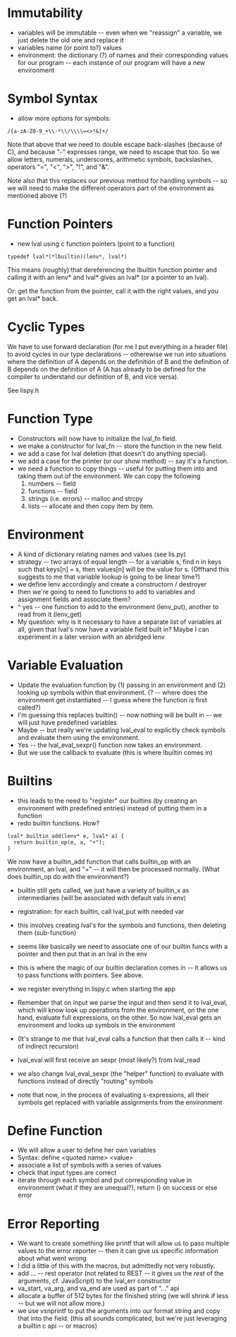 # Immutability
* variables will be immutable -- even when we "reassign" a variable, we just delete the old one and replace it
* variables name (or point to?) values
* environment: the dictionary (?) of names and their corresponding values for our program -- each instance of our program will have a new environment
# Symbol Syntax
* allow more options for symbols:

```
/[a-zA-Z0-9_+\\-*\\/\\\\=<>!&]+/
```

Note that above that we need to double escape back-slashes (because of C), and because "-" expresses range, we need to escape that too.  So we allow letters, numerals, underscores, arithmetic symbols, backslashes, operators "=", "<", ">", "!", and "&".

Note also that this replaces our previous method for handling symbols -- so we will need to make the different operators part of the environment as mentioned above (?)
# Function Pointers
* new lval using c function pointers (point to a function)

```
typedef lval*(*lbuiltin)(lenv*, lval*)
```

This means (roughly) that dereferencing the lbuiltin function pointer and calling it with an lenv* and lval* gives an lval* (or a pointer to an lval).

Or: get the function from the pointer, call it with the right values, and you get an lval* back.
# Cyclic Types
We have to use forward declaration (for me I put everything in a header file) to avoid cycles in our type declarations -- otherewise we run into situations where the definition of A depends on the definition of B and the definition of B depends on the definition of A (A has already to be defined for the compiler to understand our definition of B, and vice versa).

See lispy.h
# Function Type
* Constructors will now have to initialize the lval_fn field.
* we make a constructor for lval_fn -- store the function in the new field.
* we add a case for lval deletion (that doesn't do anything special).
* we add a case for the printer (or our show method) -- say it's a function.
* we need a function to copy things -- useful for putting them into and taking them out of the environment.  We can copy the following
  1. numbers -- field
  2. functions -- field
  3. strings (i.e. errors) -- malloc and strcpy
  4. lists -- allocate and then copy item by item.
# Environment
* A kind of dictionary relating names and values (see lis.py)
* strategy -- two arrays of equal length -- for a variable s, find n in keys such that keys[n] = s, then values[n] will be the value for s.  (Offhand this suggests to me that variable lookup is going to be linear time?)
* we define lenv accordingly and create a constructorn / destroyer
* then we're going to need to functions to add to variables and assignment fields and associate them?
* ^ yes -- one function to add to the environment (lenv_put), another to read from it (lenv_get)
* My question: why is it necessary to have a separate list of variables at all, given that lval's now have a variable field built in?  Maybe I can experiment in a later version with an abridged lenv
# Variable Evaluation
* Update the evaluation function by (1) passing in an environment and (2) looking up symbols within that environment.  (? -- where does the environment get instantiated -- I guess where the function is first called?)
* I'm guessing this replaces builtin() -- now nothing will be built in -- we will just have predefined variables
* Maybe -- but really we're updating lval_eval to explicitly check symbols and evaluate them using the environment.
* Yes -- the lval_eval_sexpr() function now takes an environment.
* But we use the callback to evaluate (this is where lbuiltin comes in)
# Builtins
* this leads to the need to "register" our builtins (by creating an environment with predefined entries) instead of putting them in a function
* redo builtin functions.  How?

```
lval* builtin_add(lenv* e, lval* a) {
  return builtin_op(e, a, "+");
}
```

We now have a builtin_add function that calls builtin_op with an environment, an lval, and "+" -- it will then be processed normally.  (What does builtin_op do with the environment?)
* builtin still gets called, we just have a variety of builtin_x as intermediaries (will be associated with default vals in env)
* registration: for each builtin, call lval_put with needed var
* this involves creating lval's for the symbols and functions, then deleting them (sub-function)
* seems like basically we need to associate one of our builtin funcs with a pointer and then put that in an lval in the env
* this is where the magic of our builtin declaration comes in -- it allows us to pass functions with pointers.  See above.
* we register everything in lispy.c when starting the app

* Remember that on input we parse the input and then send it to lval_eval, which will know look up operations from the environment, on the one hand, evaluate full expressions, on the other.  So now lval_eval gets an environment and looks up symbols in the environment
* (It's strange to me that lval_eval calls a function that then calls it -- kind of indirect recursion)
* lval_eval will first receive an sexpr (most likely?) from lval_read
* we also change lval_eval_sexpr (the "helper" function) to evaluate with functions instead of directly "routing" symbols
* note that now, in the process of evaluating s-expressions, all their symbols get replaced with variable assignments from the environment
# Define Function
* We will allow a user to define her own variables
* Syntax: define \<quoted name> \<value>
* associate a list of symbols with a series of values
* check that input types are correct
* iterate through each symbol and put corresponding value in environment (what if they are unequal?), return () on success or else error
# Error Reporting
* We want to create something like printf that will allow us to pass multiple values to the error reporter -- then it can give us specific information about what went wrong
* I did a little of this with the macros, but admittedly not very robustly.
* add ... -- rest operator (not related to REST -- it gives us the *rest* of the arguments, cf. JavaScript) to the lval_err constructor
* va_start, va_arg, and va_end are used as part of "..." api
* allocate a buffer of 512 bytes for the finished string (we will shrink if less -- but we will not allow more.)
* we use vsnprintf to put the arguments into our format string and copy that into the field. (this all sounds complicated, but we're just leveraging a builtin c api -- or macros)